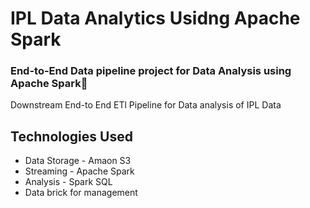 # IPL Data Analytics Usidng Apache Spark

### End-to-End Data pipeline project for Data Analysis using Apache Spark🧐
Downstream End-to End ETl Pipeline for Data analysis of IPL Data 

## Technologies Used 
- Data Storage - Amaon S3
- Streaming - Apache Spark
- Analysis - Spark SQL
- Data brick for management


